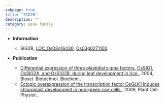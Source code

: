 ```yaml
---
subpage: true
title: "SIG2B"
description: ""
category: gene family
---
```


* **Information**  
    + SIG2B, [LOC_Os03g16430](http://rice.plantbiology.msu.edu/cgi-bin/ORF_infopage.cgi?orf=LOC_Os03g16430), [Os03g0271100](http://rapdb.dna.affrc.go.jp/viewer/gbrowse_details/irgsp1?name=Os03g0271100).

* **Publication**  
    + [Differential expression of three plastidial sigma factors, OsSIG1, OsSIG2A, and OsSIG2B, during leaf development in rice.](http://www.ncbi.nlm.nih.gov/pubmed?term=Differential+expression+of+three+plastidial+sigma+factors,+OsSIG1,+OsSIG2A,+and+OsSIG2B,+during+leaf+development+in+rice.%5BTitle%5D), 2004, Biosci. Biotechnol. Biochem..
    + [Ectopic overexpression of the transcription factor OsGLK1 induces chloroplast development in non-green rice cells.](http://www.ncbi.nlm.nih.gov/pubmed?term=Ectopic+overexpression+of+the+transcription+factor+OsGLK1+induces+chloroplast+development+in+non-green+rice+cells.%5BTitle%5D), 2009, Plant Cell Physiol..



